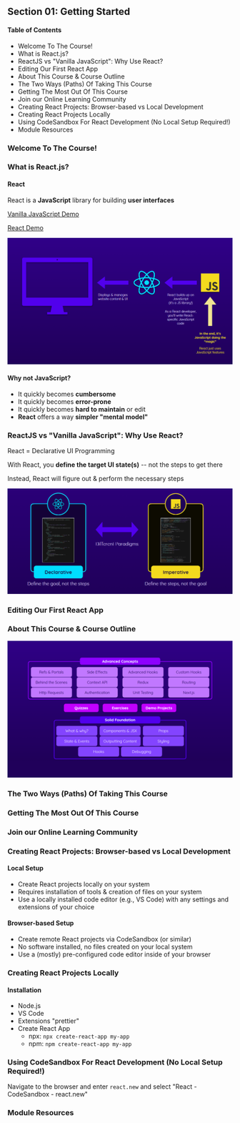 ## Section 01: Getting Started

#### Table of Contents

- Welcome To The Course!
- What is React.js?
- ReactJS vs "Vanilla JavaScript": Why Use React?
- Editing Our First React App
- About This Course & Course Outline
- The Two Ways (Paths) Of Taking This Course
- Getting The Most Out Of This Course
- Join our Online Learning Community
- Creating React Projects: Browser-based vs Local Development
- Creating React Projects Locally
- Using CodeSandbox For React Development (No Local Setup Required!)
- Module Resources

### Welcome To The Course!

### What is React.js?

#### React

React is a **JavaScript** library for building **user interfaces**

[Vanilla JavaScript Demo](https://codesandbox.io/s/vanilla-js-demo-6049kj?file=/index.js)

[React Demo](https://codesandbox.io/s/first-react-app-start-7ec9fd)

![JavaScript to React](/React%20-%20The%20Complete%20Guide%202023/01_getting_started/react-js.png)

#### Why not JavaScript?

- It quickly becomes **cumbersome**
- It quickly becomes **error-prone**
- It quickly becomes **hard to maintain** or edit
- **React** offers a way **simpler "mental model"**

### ReactJS vs "Vanilla JavaScript": Why Use React?

React = Declarative UI Programming

With React, you **define the target UI state(s)** -- not the steps to get there

Instead, React will figure out & perform the necessary steps

![Declarative](/React%20-%20The%20Complete%20Guide%202023/01_getting_started/declarative.png)

### Editing Our First React App

### About This Course & Course Outline

![Course Content](/React%20-%20The%20Complete%20Guide%202023/01_getting_started/course.png)

### The Two Ways (Paths) Of Taking This Course

### Getting The Most Out Of This Course

### Join our Online Learning Community

### Creating React Projects: Browser-based vs Local Development

#### Local Setup

- Create React projects locally on your system
- Requires installation of tools & creation of files on your system
- Use a locally installed code editor (e.g., VS Code) with any settings and
  extensions of your choice

#### Browser-based Setup

- Create remote React projects via CodeSandbox (or similar)
- No software installed, no files created on your local system
- Use a (mostly) pre-configured code editor inside of your browser

### Creating React Projects Locally

#### Installation

- Node.js
- VS Code
- Extensions "prettier"
- Create React App
  - npx: `npx create-react-app my-app`
  - npm: `npm create-react-app my-app`

### Using CodeSandbox For React Development (No Local Setup Required!)

Navigate to the browser and enter `react.new` and select "React - CodeSandbox -
react.new"

### Module Resources
